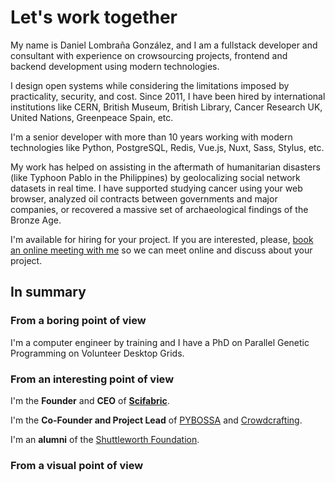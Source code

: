 # Let's work together
My name is Daniel Lombraña González, and I am a fullstack developer and consultant with experience on crowsourcing projects, frontend and backend development using modern technologies.

I design open systems while considering the limitations imposed by practicality, security, and cost. Since 2011, I have been hired by international institutions like CERN, British Museum, British Library, Cancer Research UK, United Nations, Greenpeace Spain, etc.

I'm a senior developer with more than 10 years working with modern technologies like Python, PostgreSQL, Redis, Vue.js, Nuxt, Sass, Stylus, etc.

My work has helped on assisting in the aftermath of humanitarian disasters (like Typhoon Pablo in the Philippines) by geolocalizing social network datasets in real time. I have supported studying cancer using your web browser, analyzed oil contracts between governments and major companies, or recovered a massive set of archaeological findings of the Bronze Age.

I'm available for hiring for your project. If you are interested, please, [book an online meeting with me](https://calendly.com/scifabric/) so we can meet online and discuss about your project.

## In summary

### From a boring point of view

I'm a computer engineer by training and I have a PhD on Parallel Genetic Programming on Volunteer Desktop Grids.

### From an interesting point of view

I'm the **Founder** and **CEO** of [**Scifabric**](http://scifabric.com).

I'm the **Co-Founder and Project Lead** of [PYBOSSA](http://pybossa.com) and [Crowdcrafting](http://crowdcrafting.org).

I'm an **alumni** of the [Shuttleworth Foundation](http://www.shuttleworthfoundation.org/).

### From a visual point of view
